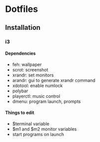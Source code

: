 # Dotfiles

## Installation

### i3

#### Dependencies

- feh: wallpaper
- scrot: screenshot
- xrandr: set monitors
- arandr: gui to generate xrandr command
- xdotool: enable numlock
- polybar
- playerctl: music control
- dmenu: program launch, prompts

#### Things to edit

- $terminal variable
- $m1 and $m2 monitor variables
- start programs on launch

